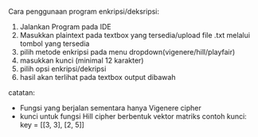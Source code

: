 Cara penggunaan program enkripsi/deksripsi:
1. Jalankan Program pada IDE
2. Masukkan plaintext pada textbox yang tersedia/upload file .txt melalui tombol yang tersedia
3. pilih metode enkripsi pada menu dropdown(vigenere/hill/playfair)
4. masukkan kunci (minimal 12 karakter)
5. pilih opsi enkripsi/dekripsi
6. hasil akan terlihat pada textbox output dibawah

catatan:
- Fungsi yang berjalan sementara hanya Vigenere cipher
- kunci untuk fungsi Hill cipher berbentuk vektor matriks
contoh kunci:
key = [[3, 3], [2, 5]]

